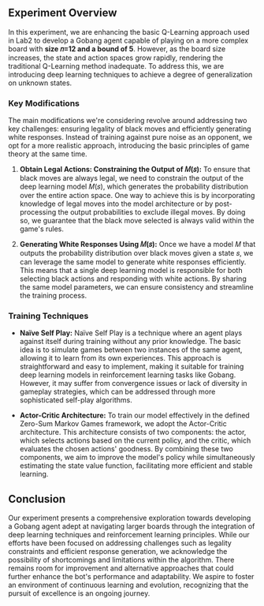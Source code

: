 ## Experiment Overview

In this experiment, we are enhancing the basic Q-Learning approach used in Lab2 to develop a Gobang agent capable of playing on a more complex board with **size 𝑛=12 and a bound of 5**. However, as the board size increases, the state and action spaces grow rapidly, rendering the traditional Q-Learning method inadequate. To address this, we are introducing deep learning techniques to achieve a degree of generalization on unknown states.

### Key Modifications

The main modifications we're considering revolve around addressing two key challenges: ensuring legality of black moves and efficiently generating white responses. Instead of training against pure noise as an opponent, we opt for a more realistic approach, introducing the basic principles of game theory at the same time.

1. **Obtain Legal Actions: Constraining the Output of 𝑀(𝑠):**
   To ensure that black moves are always legal, we need to constrain the output of the deep learning model 𝑀(𝑠), which generates the probability distribution over the entire action space. One way to achieve this is by incorporating knowledge of legal moves into the model architecture or by post-processing the output probabilities to exclude illegal moves. By doing so, we guarantee that the black move selected is always valid within the game's rules.

2. **Generating White Responses Using 𝑀(𝑠):**
   Once we have a model 𝑀 that outputs the probability distribution over black moves given a state 𝑠, we can leverage the same model to generate white responses efficiently. This means that a single deep learning model is responsible for both selecting black actions and responding with white actions. By sharing the same model parameters, we can ensure consistency and streamline the training process.

### Training Techniques

- **Naïve Self Play:**
  Naïve Self Play is a technique where an agent plays against itself during training without any prior knowledge. The basic idea is to simulate games between two instances of the same agent, allowing it to learn from its own experiences. This approach is straightforward and easy to implement, making it suitable for training deep learning models in reinforcement learning tasks like Gobang. However, it may suffer from convergence issues or lack of diversity in gameplay strategies, which can be addressed through more sophisticated self-play algorithms.

- **Actor-Critic Architecture:**
  To train our model effectively in the defined Zero-Sum Markov Games framework, we adopt the Actor-Critic architecture. This architecture consists of two components: the actor, which selects actions based on the current policy, and the critic, which evaluates the chosen actions' goodness. By combining these two components, we aim to improve the model's policy while simultaneously estimating the state value function, facilitating more efficient and stable learning.

## Conclusion

Our experiment presents a comprehensive exploration towards developing a Gobang agent adept at navigating larger boards through the integration of deep learning techniques and reinforcement learning principles. While our efforts have been focused on addressing challenges such as legality constraints and efficient response generation, we acknowledge the possibility of shortcomings and limitations within the algorithm. There remains room for improvement and alternative approaches that could further enhance the bot's performance and adaptability. We aspire to foster an environment of continuous learning and evolution, recognizing that the pursuit of excellence is an ongoing journey.
